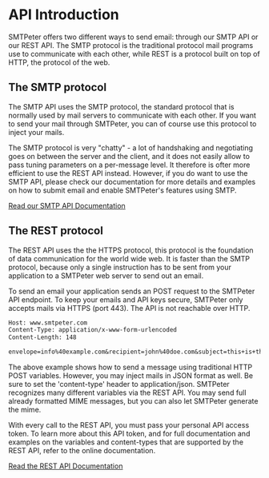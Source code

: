 # API Introduction

SMTPeter offers two different ways to send email: through our SMTP API or our REST API. 
The SMTP protocol is the traditional protocol mail programs use to communicate with
each other, while REST is a protocol built on top of HTTP, the protocol of the web.


## The SMTP protocol

The SMTP API uses the SMTP protocol, the standard protocol that is normally used by 
mail servers to communicate with each other. If you want to send your mail through 
SMTPeter, you can of course use this protocol to inject your mails.

The SMTP protocol is very "chatty" - a lot of handshaking and negotiating
goes on between the server and the client, and it does not easily allow to pass
tuning parameters on a per-message level. It therefore is ofter more efficient to 
use the REST API instead. However, if you do want to use the SMTP API, please check 
our documentation for more details and examples on how to submit email and enable 
SMTPeter's features using SMTP. 

[Read our SMTP API Documentation](copernica-docs:SMTPeter/api-documentation/smtp-api "SMTP API documentation")


## The REST protocol

The REST API uses the the HTTPS protocol, this protocol is the foundation of data communication 
for the world wide web. It is faster than the SMTP protocol, because only a single
instruction has to be sent from your application to a SMTPeter web server to send out an email.

To send an email your application sends an POST request to the SMTPeter API endpoint. To keep 
your emails and API keys secure, SMTPeter only accepts mails via HTTPS (port 443). The API is not 
reachable over HTTP.

```txt
Host: www.smtpeter.com
Content-Type: application/x-www-form-urlencoded
Content-Length: 148

envelope=info%40example.com&recipient=john%40doe.com&subject=this+is+the+subject&html=This+is+example+text&from=info%40example.com&to=john%40doe.com 
```

The above example shows how to send a message using traditional HTTP POST variables. However, 
you may inject mails in JSON format as well. Be sure to set the 'content-type' header to 
application/json. SMTPeter recognizes many different variables via the REST API. You
may send full already formatted MIME messages, but you can also let SMTPeter generate
the mime.

With every call to the REST API, you must pass your personal API access token. To learn 
more about this API token, and for full documentation and examples on the variables
and content-types that are supported by the REST API, refer to the online documentation.

[Read the REST API Documentation](copernica-docs:SMTPeter/api-documentation/rest-api "REST API documentation")

